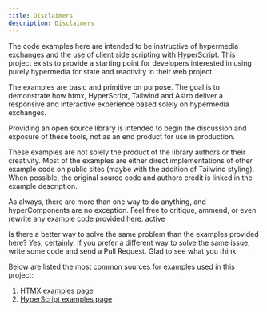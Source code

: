 ```yaml
---
title: Disclaimers
description: Disclaimers
---
```


The code examples here are intended to be instructive of hypermedia exchanges and the use of client side scripting with HyperScript. This project exists to provide a starting point for developers interested in using purely hypermedia for state and reactivity in their web project.   

The examples are basic and primitive on purpose.   The goal is to demonstrate how htmx, HyperScript, Tailwind and Astro deliver a responsive and interactive experience based solely on hypermedia exchanges.   

Providing an open source library is intended to begin the discussion and exposure of these tools, not as an end product for use in production.

These examples are not solely the product of the library authors or their creativity.   Most of the examples are either direct implementations of other example code on public sites (maybe with the addition of Tailwind styling).   When possible, the original source code and authors credit is linked in the example description.

As always, there are more than one way to do anything, and hyperComponents are no exception.   Feel free to critique, ammend, or even rewrite any example code provided here.   active

Is there a better way to solve the same problem than the examples provided here?   Yes, certainly.   If you prefer a different way to solve the same issue, write some code and send a Pull Request.    Glad to see what you think.


Below are listed the most common sources for examples used in this project:


1.  [HTMX examples page](https://htmx.org/examples/)
2.  [HyperScript examples page](https://hyperscript.org/examples/)







